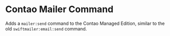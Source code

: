 Contao Mailer Command
=====================

Adds a `mailer:send` command to the Contao Managed Edition, similar to the old `swiftmailer:email:send` command.
